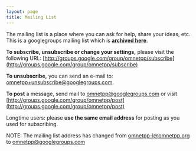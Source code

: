 ```yaml
---
layout: page
title: Mailing List
---
```


The mailing list is a place where you can ask for help, share your ideas, etc. This is a googlegroups mailing list which is 
**[archived here](http://groups.google.com/group/omnetpp/topics)**.

**To subscribe, unsubscribe or change your settings,** please visit the following URL: 
[http://groups.google.com/group/omnetpp/subscribe](http://groups.google.com/group/omnetpp/subscribe)

**To unsubscribe,** you can send an e-mail to: omnetpp+unsubscribe@googlegroups.com.

**To post** a message, send mail to omnetpp@googlegroups.com or visit 
[http://groups.google.com/group/omnetpp/post](http://groups.google.com/group/omnetpp/post)

Longtime users: please **use the same email address** for posting as you used for subscribing.

NOTE: The mailing list address has changed from omnetpp-l@omnetpp.org to omnetpp@googlegroups.com
